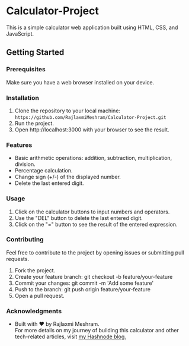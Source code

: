 # Calculator-Project
This is a simple calculator web application built using HTML, CSS, and JavaScript.
<p>
  
## Getting Started
### Prerequisites
Make sure you have a web browser installed on your device.
### Installation
1. Clone the repository to your local machine:</br>
```` https://github.com/RajlaxmiMeshram/Calculator-Project.git ````
2. Run the project.
3. Open http://localhost:3000 with your browser to see the result.
### Features
- Basic arithmetic operations: addition, subtraction, multiplication, division.
- Percentage calculation.
- Change sign (+/-) of the displayed number.
- Delete the last entered digit.
### Usage
1. Click on the calculator buttons to input numbers and operators.
2. Use the "DEL" button to delete the last entered digit.
3. Click on the "=" button to see the result of the entered expression.
### Contributing
Feel free to contribute to the project by opening issues or submitting pull requests.

1. Fork the project.
2. Create your feature branch: git checkout -b feature/your-feature
3. Commit your changes: git commit -m 'Add some feature'
4. Push to the branch: git push origin feature/your-feature
5. Open a pull request.

### Acknowledgments
- Built with ❤️ by Rajlaxmi Meshram.</br>
  For more details on my journey of building this calculator and other tech-related articles, visit [my Hashnode blog.](https://rajlaxmimeshram.hashnode.dev/)
   

